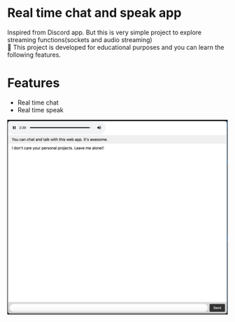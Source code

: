 # Real time chat and speak app

Inspired from Discord app. But this is very simple project to explore streaming functions(sockets and audio streaming)
<br>
📘 This project is developed for educational purposes and you can learn the following features.
<br>

# Features

- Real time chat
- Real time speak

<p align="center">
  <img alt="Preview image" src="./previews/discord.png">
</p>
